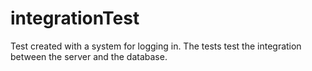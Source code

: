 # integrationTest

Test created with a system for logging in. The tests test the integration between the server and the database.

